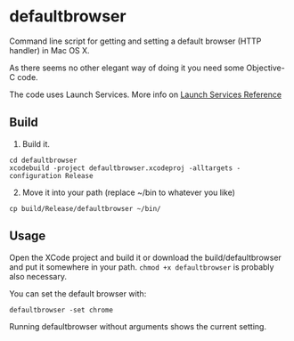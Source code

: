 defaultbrowser
==============

Command line script for getting and setting a default browser (HTTP handler) in Mac OS X.

As there seems no other elegant way of doing it you need some Objective-C code.

The code uses Launch Services. More info on 
[Launch Services Reference](https://developer.apple.com/library/mac/documentation/Carbon/Reference/LaunchServicesReference/Reference/reference.html)


Build
-----
1. Build it.

```
cd defaultbrowser
xcodebuild -project defaultbrowser.xcodeproj -alltargets -configuration Release
```

2. Move it into your path (replace ~/bin to whatever you like)

```
cp build/Release/defaultbrowser ~/bin/
```

Usage
-----

Open the XCode project and build it or download the build/defaultbrowser and put it somewhere
in your path. `chmod +x defaultbrowser` is probably also necessary.

You can set the default browser with:

```
defaultbrowser -set chrome
```

Running defaultbrowser without arguments shows the current setting.
